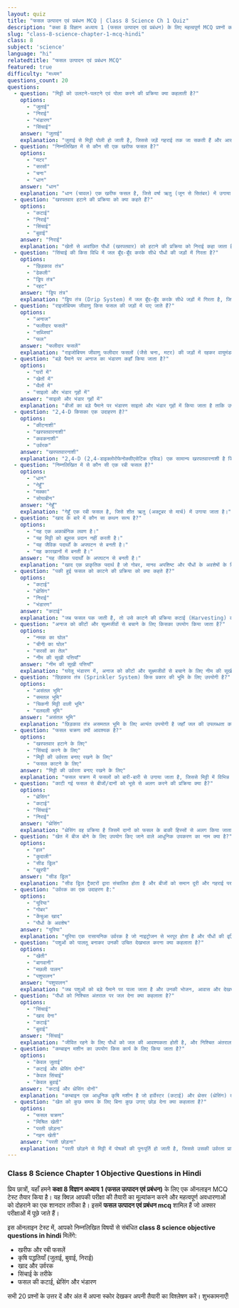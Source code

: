 ```yaml
---
layout: quiz
title: "फसल उत्पादन एवं प्रबंधन MCQ | Class 8 Science Ch 1 Quiz"
description: "कक्षा 8 विज्ञान अध्याय 1 (फसल उत्पादन एवं प्रबंधन) के लिए महत्वपूर्ण MCQ प्रश्नों का ऑनलाइन टेस्ट। परीक्षा की तैयारी के लिए Objective Questions हल करें।"
slug: "class-8-science-chapter-1-mcq-hindi"
class: 8
subject: 'science'
language: "hi"
relatedtitle: "फसल उत्पादन एवं प्रबंधन MCQ"
featured: true
difficulty: "मध्यम"
questions_count: 20
questions:
  - question: "मिट्टी को उलटने-पलटने एवं पोला करने की प्रक्रिया क्या कहलाती है?"
    options:
      - "जुताई"
      - "निराई"
      - "भंडारण"
      - "सिंचाई"
    answer: "जुताई"
    explanation: "जुताई से मिट्टी पोली हो जाती है, जिससे जड़ें गहराई तक जा सकती हैं और आसानी से श्वसन कर सकती हैं।"
  - question: "निम्नलिखित में से कौन सी एक खरीफ फसल है?"
    options:
      - "मटर"
      - "सरसों"
      - "चना"
      - "धान"
    answer: "धान"
    explanation: "धान (चावल) एक खरीफ फसल है, जिसे वर्षा ऋतु (जून से सितंबर) में उगाया जाता है।"
  - question: "खरपतवार हटाने की प्रक्रिया को क्या कहते हैं?"
    options:
      - "कटाई"
      - "निराई"
      - "सिंचाई"
      - "बुवाई"
    answer: "निराई"
    explanation: "खेतों से अवांछित पौधों (खरपतवार) को हटाने की प्रक्रिया को निराई कहा जाता है।"
  - question: "सिंचाई की किस विधि में जल बूँद-बूँद करके सीधे पौधों की जड़ों में गिरता है?"
    options:
      - "छिड़काव तंत्र"
      - "ढेकली"
      - "ड्रिप तंत्र"
      - "रहट"
    answer: "ड्रिप तंत्र"
    explanation: "ड्रिप तंत्र (Drip System) में जल बूँद-बूँद करके सीधे जड़ों में गिरता है, जिससे जल बिल्कुल भी व्यर्थ नहीं होता।"
  - question: "राइजोबियम जीवाणु किस फसल की जड़ों में पाए जाते हैं?"
    options:
      - "अनाज"
      - "फलीदार फसलें"
      - "सब्जियां"
      - "फल"
    answer: "फलीदार फसलें"
    explanation: "राइजोबियम जीवाणु फलीदार फसलों (जैसे चना, मटर) की जड़ों में रहकर वायुमंडलीय नाइट्रोजन का स्थिरीकरण करते हैं।"
  - question: "बड़े पैमाने पर अनाज का भंडारण कहाँ किया जाता है?"
    options:
      - "घरों में"
      - "खेतों में"
      - "थैलों में"
      - "साइलो और भंडार गृहों में"
    answer: "साइलो और भंडार गृहों में"
    explanation: "बीजों का बड़े पैमाने पर भंडारण साइलो और भंडार गृहों में किया जाता है ताकि उन्हें चूहों और कीटों जैसे पीड़कों से बचाया जा सके।"
  - question: "2,4-D किसका एक उदाहरण है?"
    options:
      - "कीटनाशी"
      - "खरपतवारनाशी"
      - "कवकनाशी"
      - "उर्वरक"
    answer: "खरपतवारनाशी"
    explanation: "2,4-D (2,4-डाइक्लोरोफेनोक्सीएसेटिक एसिड) एक सामान्य खरपतवारनाशी है जिसका उपयोग खरपतवार को नष्ट करने के लिए किया जाता है।"
  - question: "निम्नलिखित में से कौन सी एक रबी फसल है?"
    options:
      - "धान"
      - "गेहूँ"
      - "मक्का"
      - "सोयाबीन"
    answer: "गेहूँ"
    explanation: "गेहूँ एक रबी फसल है, जिसे शीत ऋतु (अक्टूबर से मार्च) में उगाया जाता है।"
  - question: "खाद के बारे में कौन सा कथन सत्य है?"
    options:
      - "यह एक अकार्बनिक लवण है।"
      - "यह मिट्टी को ह्यूमस प्रदान नहीं करती है।"
      - "यह जैविक पदार्थों के अपघटन से बनती है।"
      - "यह कारखानों में बनती है।"
    answer: "यह जैविक पदार्थों के अपघटन से बनती है।"
    explanation: "खाद एक प्राकृतिक पदार्थ है जो गोबर, मानव अपशिष्ट और पौधों के अवशेषों के विघटन से प्राप्त होती है।"
  - question: "पकी हुई फसल को काटने की प्रक्रिया को क्या कहते हैं?"
    options:
      - "कटाई"
      - "थ्रेसिंग"
      - "निराई"
      - "भंडारण"
    answer: "कटाई"
    explanation: "जब फसल पक जाती है, तो उसे काटने की प्रक्रिया कटाई (Harvesting) कहलाती है।"
  - question: "अनाज को कीटों और सूक्ष्मजीवों से बचाने के लिए किसका उपयोग किया जाता है?"
    options:
      - "नमक का घोल"
      - "चीनी का घोल"
      - "सरसों का तेल"
      - "नीम की सूखी पत्तियाँ"
    answer: "नीम की सूखी पत्तियाँ"
    explanation: "घरेलू भंडारण में, अनाज को कीटों और सूक्ष्मजीवों से बचाने के लिए नीम की सूखी पत्तियों का उपयोग पारंपरिक रूप से किया जाता है।"
  - question: "छिड़काव तंत्र (Sprinkler System) किस प्रकार की भूमि के लिए उपयोगी है?"
    options:
      - "असंतल भूमि"
      - "समतल भूमि"
      - "चिकनी मिट्टी वाली भूमि"
      - "दलदली भूमि"
    answer: "असंतल भूमि"
    explanation: "छिड़काव तंत्र असमतल भूमि के लिए अत्यंत उपयोगी है जहाँ जल की उपलब्धता कम होती है।"
  - question: "फसल चक्रण क्यों आवश्यक है?"
    options:
      - "खरपतवार हटाने के लिए"
      - "सिंचाई करने के लिए"
      - "मिट्टी की उर्वरता बनाए रखने के लिए"
      - "फसल काटने के लिए"
    answer: "मिट्टी की उर्वरता बनाए रखने के लिए"
    explanation: "फसल चक्रण में फसलों को बारी-बारी से उगाया जाता है, जिससे मिट्टी में विभिन्न पोषकों की पुनःपूर्ति होती रहती है।"
  - question: "काटी गई फसल से बीजों/दानों को भूसे से अलग करने की प्रक्रिया क्या है?"
    options:
      - "थ्रेसिंग"
      - "कटाई"
      - "सिंचाई"
      - "निराई"
    answer: "थ्रेसिंग"
    explanation: "थ्रेसिंग वह प्रक्रिया है जिसमें दानों को फसल के बाकी हिस्सों से अलग किया जाता है।"
  - question: "खेत में बीज बोने के लिए उपयोग किए जाने वाले आधुनिक उपकरण का नाम क्या है?"
    options:
      - "हल"
      - "कुदाली"
      - "सीड ड्रिल"
      - "खुरपी"
    answer: "सीड ड्रिल"
    explanation: "सीड ड्रिल ट्रैक्टरों द्वारा संचालित होता है और बीजों को समान दूरी और गहराई पर बोता है।"
  - question: "उर्वरक का एक उदाहरण है:"
    options:
      - "यूरिया"
      - "गोबर"
      - "केंचुआ खाद"
      - "पौधों के अवशेष"
    answer: "यूरिया"
    explanation: "यूरिया एक रासायनिक उर्वरक है जो नाइट्रोजन से भरपूर होता है और पौधों की वृद्धि के लिए आवश्यक है।"
  - question: "पशुओं को पालतू बनाकर उनकी उचित देखभाल करना क्या कहलाता है?"
    options:
      - "खेती"
      - "बागवानी"
      - "मछली पालन"
      - "पशुपालन"
    answer: "पशुपालन"
    explanation: "जब पशुओं को बड़े पैमाने पर पाला जाता है और उनकी भोजन, आवास और देखभाल की उचित व्यवस्था की जाती है, तो इसे पशुपालन कहते हैं।"
  - question: "पौधों को निश्चित अंतराल पर जल देना क्या कहलाता है?"
    options:
      - "सिंचाई"
      - "खाद देना"
      - "कटाई"
      - "बुवाई"
    answer: "सिंचाई"
    explanation: "जीवित रहने के लिए पौधों को जल की आवश्यकता होती है, और निश्चित अंतराल पर खेतों में जल देने की प्रक्रिया सिंचाई कहलाती है।"
  - question: "कम्बाइन मशीन का उपयोग किस कार्य के लिए किया जाता है?"
    options:
      - "केवल जुताई"
      - "कटाई और थ्रेसिंग दोनों"
      - "केवल सिंचाई"
      - "केवल बुवाई"
    answer: "कटाई और थ्रेसिंग दोनों"
    explanation: "कम्बाइन एक आधुनिक कृषि मशीन है जो हार्वेस्टर (कटाई) और थ्रेसर (थ्रेसिंग) दोनों का कार्य करती है।"
  - question: "खेत को कुछ समय के लिए बिना कुछ उगाए छोड़ देना क्या कहलाता है?"
    options:
      - "फसल चक्रण"
      - "मिश्रित खेती"
      - "परती छोड़ना"
      - "गहन खेती"
    answer: "परती छोड़ना"
    explanation: "परती छोड़ने से मिट्टी में पोषकों की पुनःपूर्ति हो जाती है, जिससे उसकी उर्वरता प्राकृतिक रूप से बढ़ जाती है।"
---
```


### Class 8 Science Chapter 1 Objective Questions in Hindi

प्रिय छात्रों, यहाँ हमने **कक्षा 8 विज्ञान अध्याय 1 (फसल उत्पादन एवं प्रबंधन)** के लिए एक ऑनलाइन MCQ टेस्ट तैयार किया है। यह क्विज़ आपकी परीक्षा की तैयारी का मूल्यांकन करने और महत्वपूर्ण अवधारणाओं को दोहराने का एक शानदार तरीका है। इसमें **फसल उत्पादन एवं प्रबंधन mcq** शामिल हैं जो अक्सर परीक्षाओं में पूछे जाते हैं।

इस ऑनलाइन टेस्ट में, आपको निम्नलिखित विषयों से संबंधित **class 8 science objective questions in hindi** मिलेंगे:
* खरीफ और रबी फसलें
* कृषि पद्धतियाँ (जुताई, बुवाई, निराई)
* खाद और उर्वरक
* सिंचाई के तरीके
* फसल की कटाई, थ्रेसिंग और भंडारण

सभी 20 प्रश्नों के उत्तर दें और अंत में अपना स्कोर देखकर अपनी तैयारी का विश्लेषण करें। शुभकामनाएँ!